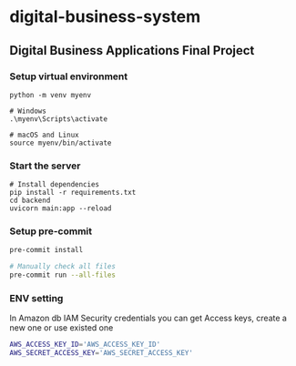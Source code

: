 # digital-business-system

## Digital Business Applications Final Project

### Setup virtual environment

```shell
python -m venv myenv

# Windows
.\myenv\Scripts\activate

# macOS and Linux
source myenv/bin/activate
```

### Start the server

```shell
# Install dependencies
pip install -r requirements.txt
cd backend
uvicorn main:app --reload
```

### Setup pre-commit

```bash
pre-commit install

# Manually check all files
pre-commit run --all-files
```

### ENV setting
In Amazon db IAM Security credentials you can get Access keys, create a new one or use existed one
```bash
AWS_ACCESS_KEY_ID='AWS_ACCESS_KEY_ID'
AWS_SECRET_ACCESS_KEY='AWS_SECRET_ACCESS_KEY'
```

